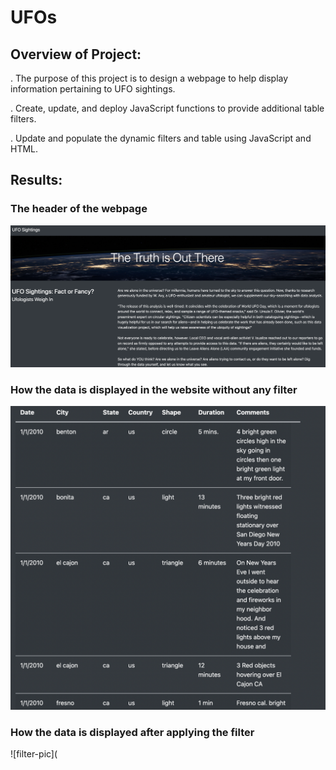 # UFOs

## Overview of Project: 

 . The purpose of this project is to design a webpage to help display information pertaining to UFO sightings. 
 
 . Create, update, and deploy JavaScript functions to provide additional table filters.
  
 . Update and populate the dynamic filters and table using JavaScript and HTML.
 
 ## Results: 
 
 ### The header of the webpage 
 
 ![head-pic](https://github.com/TahaniSury/UFOs/blob/main/static/images/head-pic.png)
 
 ### How the data is displayed in the website without any filter 
    
 ![data-table](https://github.com/TahaniSury/UFOs/blob/main/static/images/data-table.png)
 
 ### How the data is displayed after applying the filter 
 
 ![filter-pic](
 
